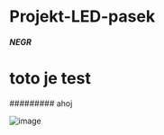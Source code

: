 # Projekt-LED-pasek
##### NEGR 
# toto je test
######### ahoj











![image](https://github.com/Xhomsik/Projekt-LED-pasek/assets/154555027/57812ed6-14e9-4c47-8d26-75037878b511)





























































































































